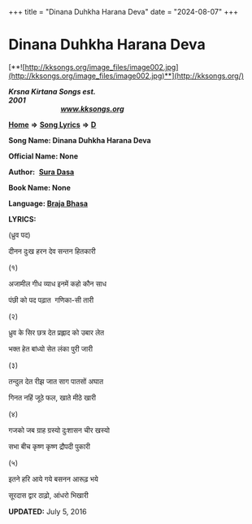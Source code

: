 +++
title = "Dinana Duhkha Harana Deva"
date = "2024-08-07"
+++

# Dinana Duhkha Harana Deva
[**![http://kksongs.org/image_files/image002.jpg](http://kksongs.org/image_files/image002.jpg)**](http://kksongs.org/)

**_Krsna Kirtana Songs est. 2001_**                                                                                                                                                 **_www.kksongs.org_**

[**Home**](http://kksongs.org/) **⇒** [**Song Lyrics**](http://kksongs.org/lyrics.html) **⇒** [**D**](http://kksongs.org/songs/song_d.html)

**Song Name: Dinana Duhkha Harana Deva**

**Official Name: None**

**Author:**  [**Sura Dasa**](http://kksongs.org/authors/list/suradasa.html)

**Book Name: None**

**Language: [Braja Bhasa](http://kksongs.org/language/list/braja_bhasa.html)**

**LYRICS:**

(ध्रुव पद)

दीनन दुःख हरन देव सन्तन हितकारी

(१)

अजामील गीध व्याध इनमें कहो कौन साध

पंछी को पद पढ़ात  गणिका\-सी तारी

(२)

ध्रुव के सिर छत्र देत प्रह्लाद को उबार लेत

भक्त हेत बांध्यो सेत लंका पुरी जारी

(३)

तन्दुल देत रीझ जात साग पातसों अघात

गिनत नहिं जूठे फल, खाते मीठे खारी

(४)

गजको जब ग्राह ग्रस्यो दुःशासन चीर खस्यो

सभा बीच कृष्ण कृष्ण द्रौपदी पुकारी

(५)

इतने हरि आये गये बसनन आरूढ़ भये

सूरदास द्वार ठाढ़ो, आंधरो भिखारी

**UPDATED:** July 5, 2016
